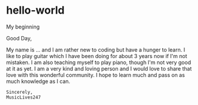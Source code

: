 # hello-world
My beginning 

Good Day,

My name is ... and I am rather new to coding but have a hunger to learn.
I like to play guitar which I have been doing for about 3 years now if I'm not mistaken.
I am also teaching myself to play piano, though I'm not very good at it as yet.
I am a very kind and loving person and I would love to share that love with this wonderful community. 
I hope to learn much and pass on as much knowledge as I can.
  
    Sincerely,
    MusicLives247
